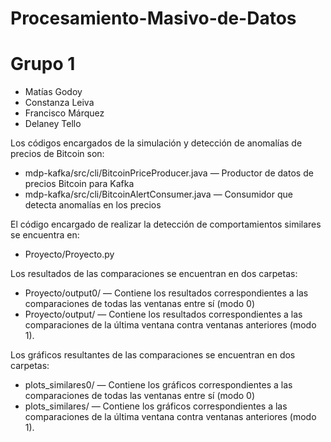 # Procesamiento-Masivo-de-Datos

# Grupo 1
- Matías Godoy
- Constanza Leiva
- Francisco Márquez
- Delaney Tello

Los códigos encargados de la simulación y detección de anomalías de precios de Bitcoin son:
- mdp-kafka/src/cli/BitcoinPriceProducer.java — Productor de datos de precios Bitcoin para Kafka
- mdp-kafka/src/cli/BitcoinAlertConsumer.java — Consumidor que detecta anomalías en los precios

El código encargado de realizar la detección de comportamientos similares se encuentra en:
- Proyecto/Proyecto.py

Los resultados de las comparaciones se encuentran en dos carpetas:
- Proyecto/output0/ — Contiene los resultados correspondientes a las comparaciones de todas las ventanas entre sí (modo 0)
- Proyecto/output/ — Contiene los resultados correspondientes a las comparaciones de la última ventana contra ventanas anteriores (modo 1).

Los gráficos resultantes de las comparaciones se encuentran en dos carpetas:
- plots_similares0/ — Contiene los gráficos correspondientes a las comparaciones de todas las ventanas entre sí (modo 0)
- plots_similares/ — Contiene los gráficos correspondientes a las comparaciones de la última ventana contra ventanas anteriores (modo 1).